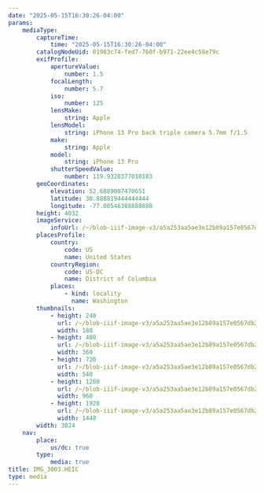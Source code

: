```yaml
---
date: "2025-05-15T16:30:26-04:00"
params:
    mediaType:
        captureTime:
            time: "2025-05-15T16:30:26-04:00"
        catalogNodeUid: 01983c74-fed7-760f-b971-22ee4c58e79c
        exifProfile:
            apertureValue:
                number: 1.5
            focalLength:
                number: 5.7
            iso:
                number: 125
            lensMake:
                string: Apple
            lensModel:
                string: iPhone 13 Pro back triple camera 5.7mm f/1.5
            make:
                string: Apple
            model:
                string: iPhone 13 Pro
            shutterSpeedValue:
                number: 119.9328377010183
        geoCoordinates:
            elevation: 52.6889007470651
            latitude: 38.888819444444444
            longitude: -77.00546388888888
        height: 4032
        imageService:
            infoUrl: /~/blob-iiif-image-v3/a5a253aa5ae3e12b89a157e0567db2c4ec85299b1a59c3540e429a740112afba/info.json
        placesProfile:
            country:
                code: US
                name: United States
            countryRegion:
                code: US-DC
                name: District of Columbia
            places:
                - kind: locality
                  name: Washington
        thumbnails:
            - height: 240
              url: /~/blob-iiif-image-v3/a5a253aa5ae3e12b89a157e0567db2c4ec85299b1a59c3540e429a740112afba/full/180%2C240/0/default.jpg
              width: 180
            - height: 480
              url: /~/blob-iiif-image-v3/a5a253aa5ae3e12b89a157e0567db2c4ec85299b1a59c3540e429a740112afba/full/360%2C480/0/default.jpg
              width: 360
            - height: 720
              url: /~/blob-iiif-image-v3/a5a253aa5ae3e12b89a157e0567db2c4ec85299b1a59c3540e429a740112afba/full/540%2C720/0/default.jpg
              width: 540
            - height: 1280
              url: /~/blob-iiif-image-v3/a5a253aa5ae3e12b89a157e0567db2c4ec85299b1a59c3540e429a740112afba/full/960%2C1280/0/default.jpg
              width: 960
            - height: 1920
              url: /~/blob-iiif-image-v3/a5a253aa5ae3e12b89a157e0567db2c4ec85299b1a59c3540e429a740112afba/full/1440%2C1920/0/default.jpg
              width: 1440
        width: 3024
    nav:
        place:
            us/dc: true
        type:
            media: true
title: IMG_3003.HEIC
type: media
---
```

